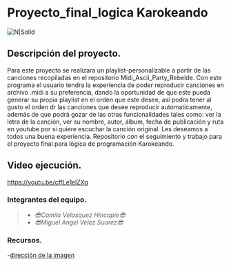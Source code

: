 # Proyecto_final_logica Karokeando
![N|Solid](https://lh3.googleusercontent.com/fSSEBTj73UPglpITXiJm05h06CHLNjzsrmpigMB9LftfVOqvHb-97AdHpVF0RlOGAVpYn6M=s170)

## Descripción del proyecto.
Para este proyecto se realizara un playlist-personalizable a partir de las canciones recopiladas en el repositorio Midi_Ascii_Party_Rebelde.
Con este programa el usuario tendra la experiencia de poder reproducir canciones en archivo .midi a su preferencia, dando la oportunidad
de que este pueda generar su propia playlist en el orden que este desee, así podra tener al gusto el orden dr las canciones que desee 
reproducir automaticamente, además de que podrá gozar de las otras funcionalidades tales como: ver la letra de la canción, ver su nombre,
autor, álbum, fecha de publicación y ruta en youtube por si quiere escuchar la canción original. Les deseamos a todos una buena experiencia.
Repositorio con el seguimiento y trabajo para el proyecto final para lógica de programación Karokeando.

## Video ejecución.
https://youtu.be/cffLe1elZXg

### Integrantes del equipo.
>- _😎Camilo Velasquez Hincapie😎_
>- _😎Miguel Angel Velez Suarez😎_

### Recursos.
-[dirección de la imagen](https://lh3.googleusercontent.com/fSSEBTj73UPglpITXiJm05h06CHLNjzsrmpigMB9LftfVOqvHb-97AdHpVF0RlOGAVpYn6M=s170)
